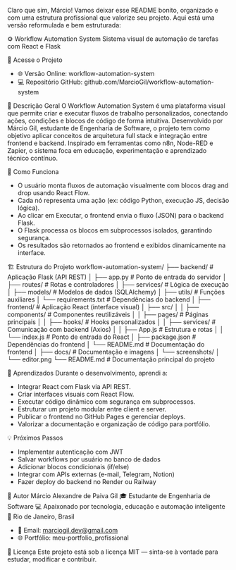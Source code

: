 Claro que sim, Márcio! Vamos deixar esse README bonito, organizado e com uma estrutura profissional que valorize seu projeto. Aqui está uma versão reformulada e bem estruturada:

⚙️ Workflow Automation System
Sistema visual de automação de tarefas com React e Flask

🔗 Acesse o Projeto
- 🌐 Versão Online: workflow-automation-system
- 💻 Repositório GitHub: github.com/MarcioGil/workflow-automation-system

🧭 Descrição Geral
O Workflow Automation System é uma plataforma visual que permite criar e executar fluxos de trabalho personalizados, conectando ações, condições e blocos de código de forma intuitiva.
Desenvolvido por Márcio Gil, estudante de Engenharia de Software, o projeto tem como objetivo aplicar conceitos de arquitetura full stack e integração entre frontend e backend.
Inspirado em ferramentas como n8n, Node-RED e Zapier, o sistema foca em educação, experimentação e aprendizado técnico contínuo.

🧩 Como Funciona
- O usuário monta fluxos de automação visualmente com blocos drag and drop usando React Flow.
- Cada nó representa uma ação (ex: código Python, execução JS, decisão lógica).
- Ao clicar em Executar, o frontend envia o fluxo (JSON) para o backend Flask.
- O Flask processa os blocos em subprocessos isolados, garantindo segurança.
- Os resultados são retornados ao frontend e exibidos dinamicamente na interface.

🏗️ Estrutura do Projeto
workflow-automation-system/
├── backend/                  # Aplicação Flask (API REST)
│   ├── app.py                # Ponto de entrada do servidor
│   ├── routes/               # Rotas e controladores
│   ├── services/             # Lógica de execução
│   ├── models/               # Modelos de dados (SQLAlchemy)
│   ├── utils/                # Funções auxiliares
│   └── requirements.txt      # Dependências do backend
│
├── frontend/                 # Aplicação React (interface visual)
│   ├── src/
│   │   ├── components/       # Componentes reutilizáveis
│   │   ├── pages/            # Páginas principais
│   │   ├── hooks/            # Hooks personalizados
│   │   ├── services/         # Comunicação com backend (Axios)
│   │   ├── App.js            # Estrutura e rotas
│   │   └── index.js          # Ponto de entrada do React
│   ├── package.json          # Dependências do frontend
│   └── README.md             # Documentação do frontend
│
├── docs/                     # Documentação e imagens
│   └── screenshots/
│       └── editor.png
└── README.md                 # Documentação principal do projeto



🧠 Aprendizados
Durante o desenvolvimento, aprendi a:
- Integrar React com Flask via API REST.
- Criar interfaces visuais com React Flow.
- Executar código dinâmico com segurança em subprocessos.
- Estruturar um projeto modular entre client e server.
- Publicar o frontend no GitHub Pages e gerenciar deploys.
- Valorizar a documentação e organização de código para portfólio.

💡 Próximos Passos
- Implementar autenticação com JWT
- Salvar workflows por usuário no banco de dados
- Adicionar blocos condicionais (if/else)
- Integrar com APIs externas (e-mail, Telegram, Notion)
- Fazer deploy do backend no Render ou Railway

💬 Autor
Márcio Alexandre de Paiva Gil
🎓 Estudante de Engenharia de Software
💻 Apaixonado por tecnologia, educação e automação inteligente
📍 Rio de Janeiro, Brasil
- 📧 Email: marciogil.dev@gmail.com
- 🌐 Portfólio: meu-portfolio_profissional

📝 Licença
Este projeto está sob a licença MIT — sinta-se à vontade para estudar, modificar e contribuir.
